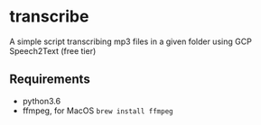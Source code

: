 # transcribe

A simple script transcribing mp3 files in a given folder using GCP Speech2Text (free tier)

## Requirements
- python3.6
- ffmpeg, for MacOS `brew install ffmpeg`
